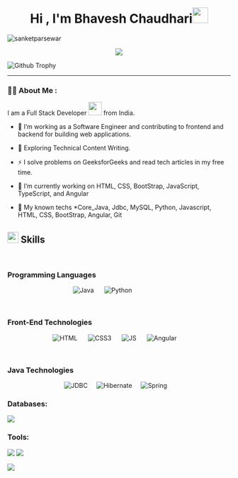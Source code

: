 <h1 align="center"><b>Hi , I'm Bhavesh Chaudhari</b><img src="https://media.giphy.com/media/hvRJCLFzcasrR4ia7z/giphy.gif" width="35"></h1>

<p align="left"> <img src="https://komarev.com/ghpvc/?username=sanketparsewar&label=Profile%20views&color=0e75b6&style=flat" alt="sanketparsewar" /> </p>

<p align="center"> 
  <img src="https://readme-typing-svg.herokuapp.com?font=Time+New+Roman&color=cyan&size=25&center=true&vCenter=true&width=600&height=100&lines=<>+Welcome+to+My+Digital+Realm,;Code+is+my+Battlefield,;Creativity+is+my+Superpower!,;A+passionate+Coder,;Tech+Enthusiast,;Lifelong+Learner,;Always+Exploring+New+Horizons..</>">
</p>





![Github Trophy](https://github-profile-trophy.vercel.app/?username=sanketparsewar&theme=discord)

---

### :man_technologist: About Me :
I am a Full Stack Developer <img src="https://media.giphy.com/media/WUlplcMpOCEmTGBtBW/giphy.gif" width="30"> from India.

- :telescope: I’m working as a Software Engineer and contributing to frontend and backend for building web applications.

- :seedling: Exploring Technical Content Writing.

- :zap: I solve problems on GeeksforGeeks and read tech articles in my free time.





- 🔭 I’m currently working on HTML, CSS, BootStrap, JavaScript, TypeScript, and Angular

- 🌱 My known techs *Core_Java, Jdbc, MySQL, Python, Javascript, HTML, CSS, BootStrap, Angular, Git



## <img src="https://media2.giphy.com/media/QssGEmpkyEOhBCb7e1/giphy.gif?cid=ecf05e47a0n3gi1bfqntqmob8g9aid1oyj2wr3ds3mg700bl&rid=giphy.gif" width ="25"><b> Skills</b>
<br>
<h3>Programming Languages</h3>
<p align="center">
<td>
    <a>
      <img src="https://img.shields.io/badge/java-%23ED8B00.svg?&style=for-the-badge&logo=java&logoColor=white" alt="Java">
    </a>&nbsp;&nbsp;&nbsp;&nbsp;
</td>
<td>
    <a>
      <img src="https://img.shields.io/badge/Python%20-%2314354C.svg?style=for-the-badge&logo=python&logoColor=white" alt="Python">
    </a>&nbsp;&nbsp;&nbsp;&nbsp;
</td>
<td>
    <a>
        &nbsp;
    </a>&nbsp;&nbsp;&nbsp;&nbsp;
</td>
<td>
    <a>
        &nbsp;
    </a>&nbsp;&nbsp;&nbsp;&nbsp;
</td>
</p>

<br>
<h3>Front-End Technologies</h3>
<p align="center">
    <td>
        <a>
            <img src="https://img.shields.io/badge/html_5%20-%23E34F26.svg?&style=for-the-badge&logo=html5&logoColor=white" alt="HTML">
        </a>
        &nbsp;&nbsp;&nbsp;&nbsp;
    </td>
    <td>
        <a>
            <img src="https://img.shields.io/badge/css_3%20-%231572B6.svg?&style=for-the-badge&logo=css3&logoColor=white" alt="CSS3">
        </a>
        &nbsp;&nbsp;&nbsp;&nbsp;
    </td>
    <td>
        <a>
            <img src="https://img.shields.io/badge/javascript%20-F7DF1E.svg?&style=for-the-badge&logo=javascript&logoColor=white" alt="JS">
        </a>
        &nbsp;&nbsp;&nbsp;&nbsp;
    </td>
    <td>
        <a>
            <img src="https://img.shields.io/badge/angular%20-red.svg?&style=for-the-badge&logo=angular&logoColor=white" alt="Angular">
        </a>
        &nbsp;&nbsp;&nbsp;&nbsp;
    </td>
<!--     <td>
        <a>
            <img src="https://img.shields.io/badge/react%20-61DAFB.svg?&style=for-the-badge&logo=react&logoColor=white" alt="React">
        </a>
        &nbsp;&nbsp;&nbsp;&nbsp;
    </td> -->
</p>

<br>
<h3>Java Technologies</h3>
<p align="center">
        <td><a><img src="https://img.shields.io/badge/jdbc%20-%23ED8B00.svg?&style=for-the-badge&logo=jdbc&logoColor=white" alt="JDBC"></a>&nbsp;&nbsp;&nbsp;&nbsp;</td>
<!--         <td><a><img src="https://img.shields.io/badge/jsp%20-%23ED8B00.svg?&style=for-the-badge&logo=jsp&logoColor=white" alt="JSP"></a>&nbsp;&nbsp;&nbsp;&nbsp;</td> -->
<!--         <td><a><img src="https://img.shields.io/badge/Servlets%20-%23ED8B00.svg?&style=for-the-badge&logo=servlets&logoColor=white" alt="Servlets"></a>&nbsp;&nbsp;&nbsp;&nbsp;</td> -->
        <td><a><img src="https://img.shields.io/badge/hibernate%20-gray.svg?&style=for-the-badge&logo=hibernate&logoColor=white" alt="Hibernate"></a>&nbsp;&nbsp;&nbsp;&nbsp;</td>
        <td><a><img src="https://img.shields.io/badge/spring%20-%6DB33F.svg?&style=for-the-badge&logo=spring&logoColor=white" alt="Spring"></a>&nbsp;&nbsp;&nbsp;&nbsp;</td>
<!--         <td><a><img src="https://img.shields.io/badge/spring_boot%20-%6DB33F.svg?&style=for-the-badge&logo=springboot&logoColor=white" alt="Spring Boot"></a>&nbsp;&nbsp;&nbsp;&nbsp;</td> -->
</p>









</p>
<h3 align="left">Databases:</h3>
<p>
  <img src="https://img.shields.io/badge/MySQL-00000F?style=for-the-badge&logo=mysql&logoColor=white" />
</p>
<h3 align="left">Tools:</h3>
<p>
  <img src="https://img.shields.io/badge/Visual_Studio_Code-0078D4?style=for-the-badge&logo=visual%20studio%20code&logoColor=white" />
  <img src="https://img.shields.io/badge/Eclipse-2C2255?style=for-the-badge&logo=eclipse&logoColor=white" />
</p>




<img align="center" src="https://github-readme-stats.vercel.app/api/top-langs/?username=bhaveshLC&layout=compact&theme=cobalt&hide_border=true" />
